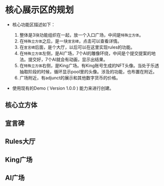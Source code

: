 # 核心展示区的规划

* 核心功能区描述如下：
  1. 整体是3块功能组织在一起，放一个入口广场，中间是`特殊立方体`。
  2. 在`特殊立方体`之后，是一块`宣言碑`，点击可以查看详情。
  3. 在`宣言碑`后面，是个大厅，以后可以在这里实现rules的功能。
  4. 在`特殊立方体`左侧，是AI广场，7个AI的雕像环绕，中间是个提交提案的地法。提交好，7个AI就会有动画，显示出结果。
  5. 在`特殊立方体`右侧，是King广场。有King账号生成的NFT头像。当处于乐透抽取阶段的时候，循环显示pool里的头像。涉及的功能，也布置在附近。
  6. 广场附近，有adjunct的展示和其他数字货币的价格。

* 使用现有的Demo ( Version 1.0.0 ) 能力来进行创建。

## 核心立方体

## 宣言碑

## Rules大厅

## King广场

## AI广场
